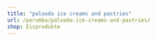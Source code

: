 ```yaml
---
title: "palooda ice creams and pastries"
url: /perumba/palooda-ice-creams-and-pastries/
shop: Eisprodukte
---
```

